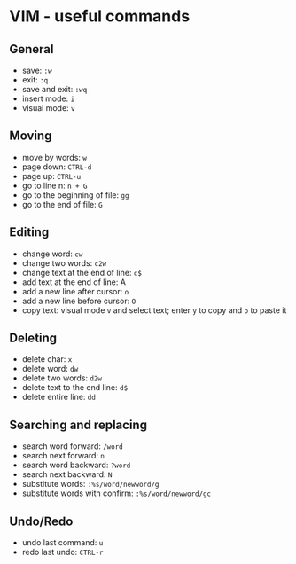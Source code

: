 VIM - useful commands
=====================

General
-------

* save: ` :w `
* exit: ` :q `
* save and exit: ` :wq `
* insert mode: `i`
* visual mode: `v`

Moving
------

* move by words: `w`
* page down: `CTRL-d`
* page up: `CTRL-u`
* go to line n: `n + G`
* go to the beginning of file: `gg`
* go to the end of file: `G`

Editing
-------

* change word: `cw`
* change two words: `c2w`
* change text at the end of line: `c$`
* add text at the end of line: A
* add a new line after cursor: `o`
* add a new line before cursor: `O`
* copy text: visual mode `v` and select text; enter `y` to copy and `p` to paste it

Deleting
--------

* delete char: `x`
* delete word: `dw`
* delete two words: `d2w`
* delete text to the end line: `d$`
* delete entire line: `dd`

Searching and replacing
-----------------------

* search word forward: `/word`
* search next forward: `n`
* search word backward: `?word`
* search next backward: `N`
* substitute words: `:%s/word/newword/g`
* substitute words with confirm: `:%s/word/newword/gc`

Undo/Redo
---------

* undo last command: `u`
* redo last undo: `CTRL-r`
